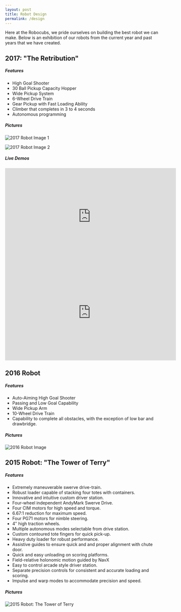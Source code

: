 ```yaml
---
layout: post
title: Robot Design
permalink: /design
---
```


Here at the Robocubs, we pride ourselves on building the best robot we can make. Below is an exhibition of our robots from the current year and past years that we have created.

## 2017: "The Retribution"

##### Features

* High Goal Shooter
* 30 Ball Pickup Capacity Hopper
* Wide Pickup System
* 6-Wheel Drive Train
* Gear Pickup with Fast Loading Ability
* Climber that completes in 3 to 4 seconds
* Autonomous programming

##### Pictures

![2017 Robot Image 1](https://robocubs.com/wp-content/uploads/2017/01/Robot-picture-2.jpg)

![2017 Robot Image 2](https://robocubs.com/wp-content/uploads/2017/01/Robot-picture-3-768x459.jpg)

##### Live Demos

<iframe width="560" height="315" src="https://www.youtube.com/embed/kKZRQOFxlPM" frameborder="0" allowfullscreen></iframe>

<iframe width="560" height="315" src="https://www.youtube.com/embed/E6XDCU5DezE" frameborder="0" allowfullscreen></iframe>

## 2016 Robot

##### Features

* Auto-Aiming High Goal Shooter
* Passing and Low Goal Capability
* Wide Pickup Arm
* 10-Wheel Drive Train
* Capability to complete all obstacles, with the exception of low bar and drawbridge.

##### Pictures

![2016 Robot Image](https://robocubs.com/wp-content/uploads/2016/03/image-e1457093371488-225x300.jpg)

## 2015 Robot: "The Tower of Terry"

##### Features

* Extremely maneuverable swerve drive-train.
* Robust loader capable of stacking four totes with containers.
* Innovative and intuitive custom driver station.
* Four-wheel independent AndyMark Swerve Drive.
* Four CIM motors for high speed and torque.
* 6.67:1 reduction for maximum speed.
* Four PG71 motors for nimble steering.
* 4″ high traction wheels.
* Multiple autonomous modes selectable from drive station.
* Custom contoured tote fingers for quick pick-up.
* Heavy duty loader for robust performance.
* Assistive guides to ensure quick and and proper alignment with chute door.
* Quick and easy unloading on scoring platforms.
* Field-relative holonomic motion guided by NavX
* Easy to control arcade style driver station.
* Separate precision controls for consistent and accurate loading and scoring.
* Impulse and warp modes to accommodate precision and speed.

##### Pictures

![2015 Robot: The Tower of Terry](https://robocubs.com/wp-content/uploads/2016/01/2015robot2-1-199x300.jpg)
